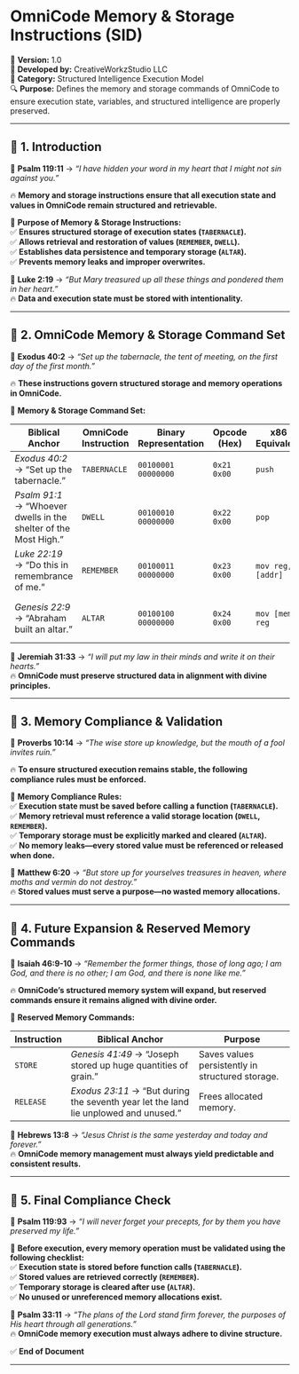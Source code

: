 # **OmniCode Memory & Storage Instructions (SID)**  

📅 **Version:** 1.0  
🏢 **Developed by:** CreativeWorkzStudio LLC  
📂 **Category:** Structured Intelligence Execution Model  
🔍 **Purpose:** Defines the memory and storage commands of OmniCode to ensure execution state, variables, and structured intelligence are properly preserved.  

---

## **📌 1. Introduction**  

📖 **Psalm 119:11** → *“I have hidden your word in my heart that I might not sin against you.”*  

🔥 **Memory and storage instructions ensure that all execution state and values in OmniCode remain structured and retrievable.**  

🚀 **Purpose of Memory & Storage Instructions:**  
✅ **Ensures structured storage of execution states (`TABERNACLE`).**  
✅ **Allows retrieval and restoration of values (`REMEMBER`, `DWELL`).**  
✅ **Establishes data persistence and temporary storage (`ALTAR`).**  
✅ **Prevents memory leaks and improper overwrites.**  

📖 **Luke 2:19** → *“But Mary treasured up all these things and pondered them in her heart.”*  
🔥 **Data and execution state must be stored with intentionality.**  

---

## **📌 2. OmniCode Memory & Storage Command Set**  

📖 **Exodus 40:2** → *“Set up the tabernacle, the tent of meeting, on the first day of the first month.”*  

🔥 **These instructions govern structured storage and memory operations in OmniCode.**  

🚀 **Memory & Storage Command Set:**  

| **Biblical Anchor** | **OmniCode Instruction** | **Binary Representation** | **Opcode (Hex)** | **x86 Equivalent** | **ARM Equivalent** | **Purpose** |  
|----------------|----------------|----------------|------------------|------------------|------------------|------------------|  
| *Exodus 40:2* → “Set up the tabernacle.” | `TABERNACLE` | `00100001 00000000` | `0x21 0x00` | `push` | `stmfd sp!, {rX}` | Saves execution state. |  
| *Psalm 91:1* → “Whoever dwells in the shelter of the Most High.” | `DWELL` | `00100010 00000000` | `0x22 0x00` | `pop` | `ldmfd sp!, {rX}` | Restores execution state. |  
| *Luke 22:19* → “Do this in remembrance of me.” | `REMEMBER` | `00100011 00000000` | `0x23 0x00` | `mov reg, [addr]` | `ldr rX, [addr]` | Retrieves stored data. |  
| *Genesis 22:9* → “Abraham built an altar.” | `ALTAR` | `00100100 00000000` | `0x24 0x00` | `mov [mem], reg` | `str rX, [addr]` | Stores temporary execution data. |  

📖 **Jeremiah 31:33** → *“I will put my law in their minds and write it on their hearts.”*  
🔥 **OmniCode must preserve structured data in alignment with divine principles.**  

---

## **📌 3. Memory Compliance & Validation**  

📖 **Proverbs 10:14** → *“The wise store up knowledge, but the mouth of a fool invites ruin.”*  

🔥 **To ensure structured execution remains stable, the following compliance rules must be enforced.**  

🚀 **Memory Compliance Rules:**  
✅ **Execution state must be saved before calling a function (`TABERNACLE`).**  
✅ **Memory retrieval must reference a valid storage location (`DWELL`, `REMEMBER`).**  
✅ **Temporary storage must be explicitly marked and cleared (`ALTAR`).**  
✅ **No memory leaks—every stored value must be referenced or released when done.**  

📖 **Matthew 6:20** → *“But store up for yourselves treasures in heaven, where moths and vermin do not destroy.”*  
🔥 **Stored values must serve a purpose—no wasted memory allocations.**  

---

## **📌 4. Future Expansion & Reserved Memory Commands**  

📖 **Isaiah 46:9-10** → *“Remember the former things, those of long ago; I am God, and there is no other; I am God, and there is none like me.”*  

🔥 **OmniCode’s structured memory system will expand, but reserved commands ensure it remains aligned with divine order.**  

🚀 **Reserved Memory Commands:**  

| **Instruction** | **Biblical Anchor** | **Purpose** |  
|----------------|----------------------|------------------|  
| `STORE` | *Genesis 41:49* → “Joseph stored up huge quantities of grain.” | Saves values persistently in structured storage. |  
| `RELEASE` | *Exodus 23:11* → “But during the seventh year let the land lie unplowed and unused.” | Frees allocated memory. |  

📖 **Hebrews 13:8** → *“Jesus Christ is the same yesterday and today and forever.”*  
🔥 **OmniCode memory management must always yield predictable and consistent results.**  

---

## **📌 5. Final Compliance Check**  

📖 **Psalm 119:93** → *“I will never forget your precepts, for by them you have preserved my life.”*  

🚀 **Before execution, every memory operation must be validated using the following checklist:**  
✅ **Execution state is stored before function calls (`TABERNACLE`).**  
✅ **Stored values are retrieved correctly (`REMEMBER`).**  
✅ **Temporary storage is cleared after use (`ALTAR`).**  
✅ **No unused or unreferenced memory allocations exist.**  

📖 **Psalm 33:11** → *“The plans of the Lord stand firm forever, the purposes of His heart through all generations.”*  
🔥 **OmniCode memory execution must always adhere to divine structure.**  

✅ **End of Document**  

---
